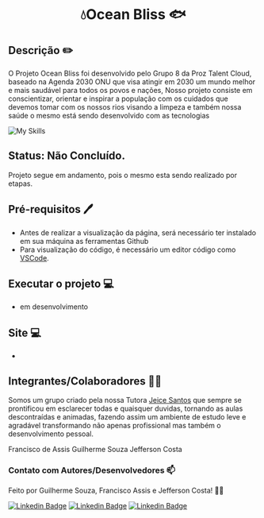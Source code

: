 # <p align="center"> 💧Ocean Bliss 🐟</p> 



## Descrição ✏️

O Projeto Ocean Bliss foi desenvolvido pelo Grupo 8 da Proz Talent Cloud, baseado na Agenda 2030 ONU que visa atingir em 2030 um mundo melhor e mais saudável para todos os povos e nações, Nosso projeto consiste em conscientizar, orientar e inspirar a população com os cuidados que devemos tomar com os nossos rios visando a limpeza e também nossa saúde o mesmo está sendo desenvolvido com as tecnologias 

![My Skills](https://skillicons.dev/icons?i=html,css,js)





## Status: Não Concluído.

Projeto segue em andamento,  pois o mesmo esta sendo realizado por etapas.



## Pré-requisitos 🖊️

- Antes de realizar a visualização da página, será necessário ter instalado em sua máquina as ferramentas Github
- Para visualização do código, é necessário um editor código como <a href="https://code.visualstudio.com/">VSCode</a>.



## Executar o projeto 💻

- em desenvolvimento
  
  
 ## Site 💻
-
 

  

## Integrantes/Colaboradores :man_technologist: <br>

Somos um grupo criado pela nossa Tutora <a href="https://www.linkedin.com/in/jeicesantos">Jeice Santos</a> que sempre se prontificou em esclarecer todas e quaisquer duvidas, tornando as aulas descontraídas e animadas, fazendo assim um ambiente de estudo leve e agradável transformando não apenas profissional mas também o desenvolvimento pessoal.

Francisco de Assis
Guilherme Souza
Jefferson Costa




### Contato com Autores/Desenvolvedores :mailbox:

Feito por Guilherme Souza, Francisco Assis e Jefferson Costa! 👋🏽

 [![Linkedin Badge](https://img.shields.io/badge/Guilherme-0077B5?style=for-the-badge&logo=linkedin&logoColor=white&link=https://www.linkedin.com/in/guilhermesouzadossantos/)](https://www.linkedin.com/in/guilhermesouzadossantos/)  [![Linkedin Badge](https://img.shields.io/badge/Francisco-0077B5?style=for-the-badge&logo=linkedin&logoColor=white&link=https://www.linkedin.com/in/assis26//)](https://www.linkedin.com/in/assis26/)  [![Linkedin Badge](https://img.shields.io/badge/Jefferson-0077B5?style=for-the-badge&logo=linkedin&logoColor=white&link=https://www.linkedin.com/in/jefferson-costah-it//)](https://www.linkedin.com/in/jefferson-costah-it/)  
